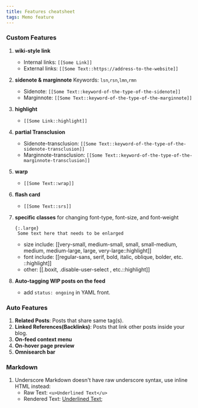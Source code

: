 ```yaml
---
title: Features cheatsheet
tags: Memo feature
---
```

### Custom Features
1. **wiki-style link**
   - Internal links: `[​[​Some Link]]`
   - External links: `[​[​Some Text::https://address-to-the-website]]`
  
2. **sidenote & marginnote**
   Keywords: `lsn`,`rsn`,`lmn`,`rmn`
   - Sidenote: `[​[Some Text::keyword-of-the-type-of-the-sidenote]]`
   - Marginnote: `[​[​Some Text::keyword-of-the-type-of-the-marginnote]]`
  
3. **highlight**
   - `[​[​Some Link::highlight]]`
  
4. **partial Transclusion**
   - Sidenote-transclusion: `[​[Some Text::keyword-of-the-type-of-the-sidenote-transclusion]]`
   - Marginnote-transclusion: `[​[​Some Text::keyword-of-the-type-of-the-marginnote-transclusion]]`
  
5. **warp**
   - `[​[Some Text::wrap]]`
  
6. **flash card**
   - ```[[Some Text::srs]]```
  
7. **specific classes** for changing font-type, font-size, and font-weight
   ```
   {:.large}
    Some text here that needs to be enlarged
   ```
   - size include: [[very-small, medium-small, small, small-medium, medium, medium-large, large, very-large::highlight]]
   - font include: [[regular-sans, serif, bold, italic, oblique, bolder, etc. ::highlight]]
   - other: [[.boxit, .disable-user-select , etc.::highlight]]
  
8. **Auto-tagging WIP posts on the feed**
   - add `status: ongoing` in YAML front.

### Auto Features
1. **Related Posts**: Posts that share same tag(s).
2. **Linked References(Backlinks)**: Posts that link other posts inside your blog.
3. **On-feed context menu**
4. **On-hover page preview**
5. **Omnisearch bar**

### Markdown
1. Underscore
    Markdown doesn't have raw underscore syntax, use inline HTML instead:
   - Raw Text: `<u>Underlined Text</u>`
   - Rendered Text: <u>Underlined Text</u>;